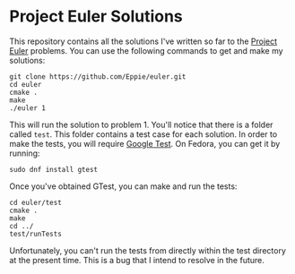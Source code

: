# Project Euler Solutions

This repository contains all the solutions I've written so far to the [Project Euler](https://projecteuler.net/) problems.
You can use the following commands to get and make my solutions:
```
git clone https://github.com/Eppie/euler.git
cd euler
cmake .
make
./euler 1
```
This will run the solution to problem 1. You'll notice that there is a folder called `test`. This folder contains a test case for each solution. In order to make the tests, you will require [Google Test](https://github.com/google/googletest). On Fedora, you can get it by running:
```
sudo dnf install gtest
```
Once you've obtained GTest, you can make and run the tests:
```
cd euler/test
cmake .
make
cd ../
test/runTests
```
Unfortunately, you can't run the tests from directly within the test directory at the present time. This is a bug that I intend to resolve in the future.
